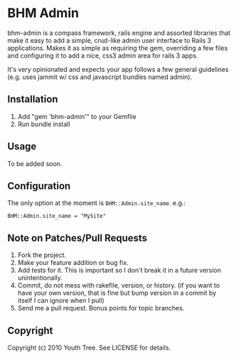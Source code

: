 # BHM Admin #

bhm-admin is a compass framework, rails engine and assorted libraries that make it
easy to add a simple, crud-like admin user interface to Rails 3 applications. Makes
it as simple as requiring the gem, overriding a few files and configuring it to add
a nice, css3 admin area for rails 3 apps.

It's very opinionated and expects your app follows a few general guidelines (e.g. uses jammit
w/ css and javascript bundles named admin).

## Installation ##

1. Add "gem 'bhm-admin'" to your Gemfile
2. Run bundle install

## Usage ##

To be added soon.

## Configuration ##

The only option at the moment is `BHM::Admin.site_name`. e.g.:

    BHM::Admin.site_name = "MySite"

## Note on Patches/Pull Requests ##
 
1. Fork the project.
2. Make your feature addition or bug fix.
3. Add tests for it. This is important so I don't break it in a future version unintentionally.
4. Commit, do not mess with rakefile, version, or history. (if you want to have your own version, that is fine but bump version in a commit by itself I can ignore when I pull)
5. Send me a pull request. Bonus points for topic branches.

## Copyright ##

Copyright (c) 2010 Youth Tree. See LICENSE for details.
